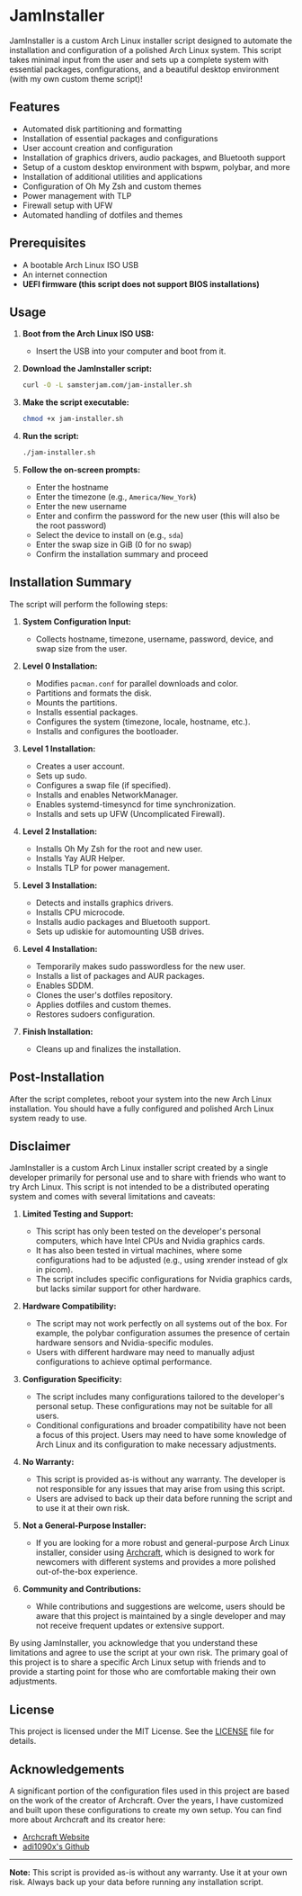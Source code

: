 # JamInstaller

JamInstaller is a custom Arch Linux installer script designed to automate the installation and configuration of a polished Arch Linux system. This script takes minimal input from the user and sets up a complete system with essential packages, configurations, and a beautiful desktop environment (with my own custom theme script)!

## Features

- Automated disk partitioning and formatting
- Installation of essential packages and configurations
- User account creation and configuration
- Installation of graphics drivers, audio packages, and Bluetooth support
- Setup of a custom desktop environment with bspwm, polybar, and more
- Installation of additional utilities and applications
- Configuration of Oh My Zsh and custom themes
- Power management with TLP
- Firewall setup with UFW
- Automated handling of dotfiles and themes

## Prerequisites

- A bootable Arch Linux ISO USB
- An internet connection
- **UEFI firmware (this script does not support BIOS installations)**

## Usage

1. **Boot from the Arch Linux ISO USB:**
   - Insert the USB into your computer and boot from it.

2. **Download the JamInstaller script:**
   ```sh
   curl -O -L samsterjam.com/jam-installer.sh
   ```

3. **Make the script executable:**
   ```sh
   chmod +x jam-installer.sh
   ```

4. **Run the script:**
   ```sh
   ./jam-installer.sh
   ```

5. **Follow the on-screen prompts:**
   - Enter the hostname
   - Enter the timezone (e.g., `America/New_York`)
   - Enter the new username
   - Enter and confirm the password for the new user (this will also be the root password)
   - Select the device to install on (e.g., `sda`)
   - Enter the swap size in GiB (0 for no swap)
   - Confirm the installation summary and proceed

## Installation Summary

The script will perform the following steps:

1. **System Configuration Input:**
   - Collects hostname, timezone, username, password, device, and swap size from the user.

2. **Level 0 Installation:**
   - Modifies `pacman.conf` for parallel downloads and color.
   - Partitions and formats the disk.
   - Mounts the partitions.
   - Installs essential packages.
   - Configures the system (timezone, locale, hostname, etc.).
   - Installs and configures the bootloader.

3. **Level 1 Installation:**
   - Creates a user account.
   - Sets up sudo.
   - Configures a swap file (if specified).
   - Installs and enables NetworkManager.
   - Enables systemd-timesyncd for time synchronization.
   - Installs and sets up UFW (Uncomplicated Firewall).

4. **Level 2 Installation:**
   - Installs Oh My Zsh for the root and new user.
   - Installs Yay AUR Helper.
   - Installs TLP for power management.

5. **Level 3 Installation:**
   - Detects and installs graphics drivers.
   - Installs CPU microcode.
   - Installs audio packages and Bluetooth support.
   - Sets up udiskie for automounting USB drives.

6. **Level 4 Installation:**
   - Temporarily makes sudo passwordless for the new user.
   - Installs a list of packages and AUR packages.
   - Enables SDDM.
   - Clones the user's dotfiles repository.
   - Applies dotfiles and custom themes.
   - Restores sudoers configuration.

7. **Finish Installation:**
   - Cleans up and finalizes the installation.

## Post-Installation

After the script completes, reboot your system into the new Arch Linux installation. You should have a fully configured and polished Arch Linux system ready to use.

## Disclaimer

JamInstaller is a custom Arch Linux installer script created by a single developer primarily for personal use and to share with friends who want to try Arch Linux. This script is not intended to be a distributed operating system and comes with several limitations and caveats:

1. **Limited Testing and Support:**
   - This script has only been tested on the developer's personal computers, which have Intel CPUs and Nvidia graphics cards.
   - It has also been tested in virtual machines, where some configurations had to be adjusted (e.g., using xrender instead of glx in picom).
   - The script includes specific configurations for Nvidia graphics cards, but lacks similar support for other hardware.

2. **Hardware Compatibility:**
   - The script may not work perfectly on all systems out of the box. For example, the polybar configuration assumes the presence of certain hardware sensors and Nvidia-specific modules.
   - Users with different hardware may need to manually adjust configurations to achieve optimal performance.

3. **Configuration Specificity:**
   - The script includes many configurations tailored to the developer's personal setup. These configurations may not be suitable for all users.
   - Conditional configurations and broader compatibility have not been a focus of this project. Users may need to have some knowledge of Arch Linux and its configuration to make necessary adjustments.

4. **No Warranty:**
   - This script is provided as-is without any warranty. The developer is not responsible for any issues that may arise from using this script.
   - Users are advised to back up their data before running the script and to use it at their own risk.

5. **Not a General-Purpose Installer:**
   - If you are looking for a more robust and general-purpose Arch Linux installer, consider using [Archcraft](https://archcraft.io/), which is designed to work for newcomers with different systems and provides a more polished out-of-the-box experience.

6. **Community and Contributions:**
   - While contributions and suggestions are welcome, users should be aware that this project is maintained by a single developer and may not receive frequent updates or extensive support.

By using JamInstaller, you acknowledge that you understand these limitations and agree to use the script at your own risk. The primary goal of this project is to share a specific Arch Linux setup with friends and to provide a starting point for those who are comfortable making their own adjustments.


## License

This project is licensed under the MIT License. See the [LICENSE](LICENSE) file for details.

## Acknowledgements

A significant portion of the configuration files used in this project are based on the work of the creator of Archcraft. Over the years, I have customized and built upon these configurations to create my own setup. You can find more about Archcraft and its creator here:

- [Archcraft Website](https://archcraft.io/)
- [adi1090x's Github](https://github.com/adi1090x)

---

**Note:** This script is provided as-is without any warranty. Use it at your own risk. Always back up your data before running any installation script.